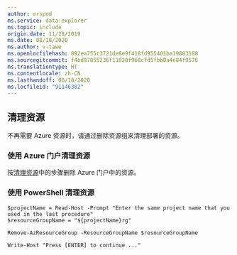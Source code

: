 ```yaml
---
author: orspod
ms.service: data-explorer
ms.topic: include
origin.date: 11/28/2019
ms.date: 08/18/2020
ms.author: v-tawe
ms.openlocfilehash: 892ea755c3721de8e9f418fd955401ba19883188
ms.sourcegitcommit: f4bd97855236f11020f968cfd5fbb0a4e84f9576
ms.translationtype: HT
ms.contentlocale: zh-CN
ms.lasthandoff: 08/18/2020
ms.locfileid: "91146382"
---
```

## <a name="clean-up-resources"></a>清理资源

不再需要 Azure 资源时，请通过删除资源组来清理部署的资源。 

### <a name="clean-up-resources-using-the-azure-portal"></a>使用 Azure 门户清理资源

按[清理资源](../create-cluster-database-portal.md#clean-up-resources)中的步骤删除 Azure 门户中的资源。

### <a name="clean-up-resources-using-powershell"></a>使用 PowerShell 清理资源

```azurepowershell
$projectName = Read-Host -Prompt "Enter the same project name that you used in the last procedure"
$resourceGroupName = "${projectName}rg"

Remove-AzResourceGroup -ResourceGroupName $resourceGroupName

Write-Host "Press [ENTER] to continue ..."
```
